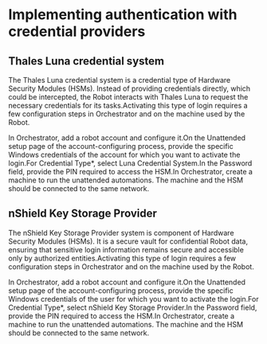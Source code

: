 ﻿# Implementing authentication with credential providers


## Thales Luna credential system

The Thales Luna credential system is a credential type of Hardware Security Modules (HSMs). Instead of providing credentials directly, which could be intercepted, the Robot interacts with Thales Luna to request the necessary credentials for its tasks.Activating this type of login requires a few configuration steps in Orchestrator and on the machine used by the Robot.

In Orchestrator, add a robot account and configure it.On the Unattended setup page of the account-configuring process, provide the specific Windows credentials of the account for which you want to activate the login.For Credential Type*, select Luna Credential System.In the Password field, provide the PIN required to access the HSM.In Orchestrator, create a machine to run the unattended automations. The machine and the HSM should be connected to the same network.


## nShield Key Storage Provider

The nShield Key Storage Provider system is component of Hardware Security Modules (HSMs). It is a secure vault for confidential Robot data, ensuring that sensitive login information remains secure and accessible only by authorized entities.Activating this type of login requires a few configuration steps in Orchestrator and on the machine used by the Robot.

In Orchestrator, add a robot account and configure it.On the Unattended setup page of the account-configuring process, provide the specific Windows credentials of the user for which you want to activate the login.For Credential Type*, select nShield Key Storage Provider.In the Password field, provide the PIN required to access the HSM.In Orchestrator, create a machine to run the unattended automations. The machine and the HSM should be connected to the same network.

